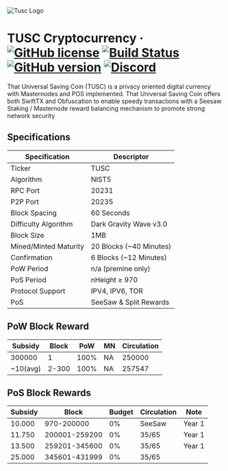 ![Tusc Logo](https://thatcoin.tech/wp-content/uploads/2018/06/tusc-1.png)

TUSC Cryptocurrency
&middot;
[![GitHub license](https://img.shields.io/github/license/tusc-crypto/Tusc.svg)](https://github.com/tusc-crypto/Tusc/blob/master/COPYING) [![Build Status](https://travis-ci.org/tusc-crypto/Tusc.svg?branch=master)](https://travis-ci.org/tusc-crypto/Tusc) [![GitHub version](https://badge.fury.io/gh/tusc-crypto%2FTusc.svg)](https://badge.fury.io/gh/tusc-crypto%2FTusc) [![Discord](https://img.shields.io/discord/374271866308919296.svg)](https://discord.me/tusc)
=====

That Universal Saving Coin (TUSC) is a privacy oriented digital currency with Masternodes and POS implemented.
That Universal Saving Coin offers both SwiftTX and Obfuscation to enable speedy transactions with a Seesaw Staking / Masternode reward balancing mechanism to promote strong network security

## Specifications

| Specification         | Descriptor                              |
|-----------------------|-----------------------------------------|
| Ticker                | TUSC                                    |
| Algorithm             | NIST5                                   |
| RPC Port              | 20231                                   |
| P2P Port              | 20235                                   |
| Block Spacing         | 60 Seconds                              |
| Difficulty Algorithm  | Dark Gravity Wave v3.0                  |
| Block Size            | 1MB                                     |
| Mined/Minted Maturity | 20 Blocks (~40 Minutes)                 |
| Confirmation          | 6 Blocks (~12 Minutes)                  |
| PoW Period            | n/a (premine only)                      |
| PoS Period            | nHeight ≥ 970                           |
| Protocol Support      | IPV4, IPV6, TOR                         |
| PoS                   | SeeSaw & Split Rewards                  |

## PoW Block Reward

| Subsidy  | Block         | PoW  | MN  | Circulation |
|----------|---------------|------|-----|-------------|
| 300000   | 1             | 100% | NA  | 250000      |
| ~10(avg) | 2-300         | 100% | NA  | 257547      |

## PoS Block Rewards

| Subsidy | Block           | Budget | Circulation    | Note          |
|---------|-----------------|--------|----------------|---------------|
| 10.000  | 970-200000      | 0%     | SeeSaw         | Year 1        |
| 11.750  | 200001-259200   | 0%     | 35/65          | Year 1        |
| 13.500  | 259201-345600   | 0%     | 35/65          | Year 1        |
| 25.000  | 345601-431999   | 0%     | 35/65          |               |
